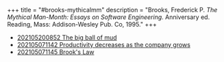 +++
title = "#brooks-mythicalmm"
description = "Brooks, Frederick P. _The Mythical Man-Month: Essays on Software Engineering_. Anniversary ed. Reading, Mass: Addison-Wesley Pub. Co, 1995."
+++
- [202105200852 The big ball of mud](/zettelkasten/202105200852-the-big-ball-of-mud)
- [202105071142 Productivity decreases as the company grows](/zettelkasten/202105071142-productivity-decreases-as-the-company-grows)
- [202105071145 Brook's Law](/zettelkasten/202105071145-brook-s-law)
